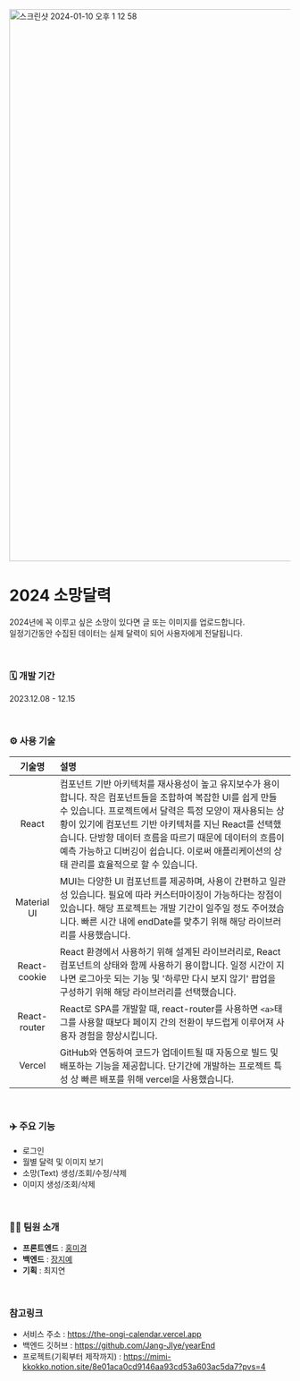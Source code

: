 <img width="987" alt="스크린샷 2024-01-10 오후 1 12 58" src="https://github.com/nvnhong/the-ongi-calendar/assets/134766917/4be0654c-2f54-41c8-b9d7-23e61dae44c5">

# 2024 소망달력
2024년에 꼭 이루고 싶은 소망이 있다면 글 또는 이미지를 업로드합니다.  
일정기간동안 수집된 데이터는 실제 달력이 되어 사용자에게 전달됩니다.  

<br />

### 🗓️ 개발 기간
2023.12.08 - 12.15

<br />

### ⚙️ 사용 기술
| 기술명 | 설명 |
|:-:|:--|
| React | 컴포넌트 기반 아키텍처를 재사용성이 높고 유지보수가 용이합니다. 작은 컴포넌트들을 조합하여 복잡한 UI를 쉽게 만들 수 있습니다. 프로젝트에서 달력은 특정 모양이 재사용되는 상황이 있기에 컴포넌트 기반 아키텍처를 지닌 React를 선택했습니다. 단방향 데이터 흐름을 따르기 때문에 데이터의 흐름이 예측 가능하고 디버깅이 쉽습니다. 이로써 애플리케이션의 상태 관리를 효율적으로 할 수 있습니다.|
| Material UI | MUI는 다양한 UI 컴포넌트를 제공하며, 사용이 간편하고 일관성 있습니다. 필요에 따라 커스터마이징이 가능하다는 장점이 있습니다. 해당 프로젝트는 개발 기간이 일주일 정도 주어졌습니다. 빠른 시간 내에 endDate를 맞추기 위해 해당 라이브러리를 사용했습니다. |
| React-cookie | React 환경에서 사용하기 위해 설계된 라이브러리로, React 컴포넌트의 상태와 함께 사용하기 용이합니다. 일정 시간이 지나면 로그아웃 되는 기능 및 '하루만 다시 보지 않기' 팝업을 구성하기 위해 해당 라이브러리를 선택했습니다. |
| React-router | React로 SPA를 개발할 때, react-router를 사용하면 `<a>`태그를 사용할 때보다 페이지 간의 전환이 부드럽게 이루어져 사용자 경험을 향상시킵니다. |
| Vercel | GitHub와 연동하여 코드가 업데이트될 때 자동으로 빌드 및 배포하는 기능을 제공합니다. 단기간에 개발하는 프로젝트 특성 상 빠른 배포를 위해 vercel을 사용했습니다. |

<br />

### ✈️ 주요 기능 
- 로그인
- 월별 달력 및 이미지 보기
- 소망(Text) 생성/조회/수정/삭제
- 이미지 생성/조회/삭제

<br />

### 🙋‍♀️ 팀원 소개
- **프론트엔드** : [홍미경](https://github.com/nvnhong)
- **백엔드** : [장지예](https://github.com/Jang-JIye)
- **기획** : 최지연

<br />

### 참고링크
- 서비스 주소 : https://the-ongi-calendar.vercel.app
- 백엔드 깃허브 : https://github.com/Jang-JIye/yearEnd
- 프로젝트(기획부터 제작까지) : https://mimi-kkokko.notion.site/8e01aca0cd9146aa93cd53a603ac5da7?pvs=4
